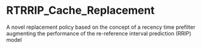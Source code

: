 # RTRRIP_Cache_Replacement
A novel replacement policy based on the concept of a recency time prefilter augmenting the performance of the re-reference interval prediction (RRIP) model
